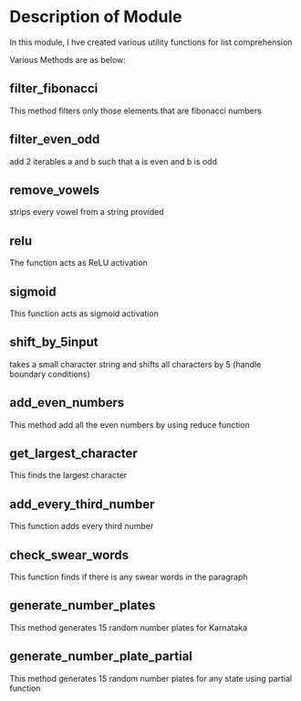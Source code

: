
# Description of Module
In this module, I hve created various utility functions for list comprehension

Various Methods are as below:

## filter_fibonacci
This method filters only those elements that are fibonacci numbers

## filter_even_odd
add 2 iterables a and b such that a is even and b is odd

## remove_vowels
strips every vowel from a string provided

## relu
The function acts as ReLU activation
	
## sigmoid
This function acts as sigmoid activation
	

## shift_by_5input
takes a small character string and shifts all characters by 5 (handle boundary conditions) 
		
## add_even_numbers
This method add all the even numbers by using reduce function
	
## get_largest_character
This finds the largest character


## add_every_third_number
This function adds every third number


## check_swear_words
This function finds if there is any swear words in the paragraph
	
## generate_number_plates

This method generates 15 random number plates for Karnataka

## generate_number_plate_partial
This method generates 15 random number plates for any state using partial function




 

    
    


 
 
 
 
 

    
    
    
    